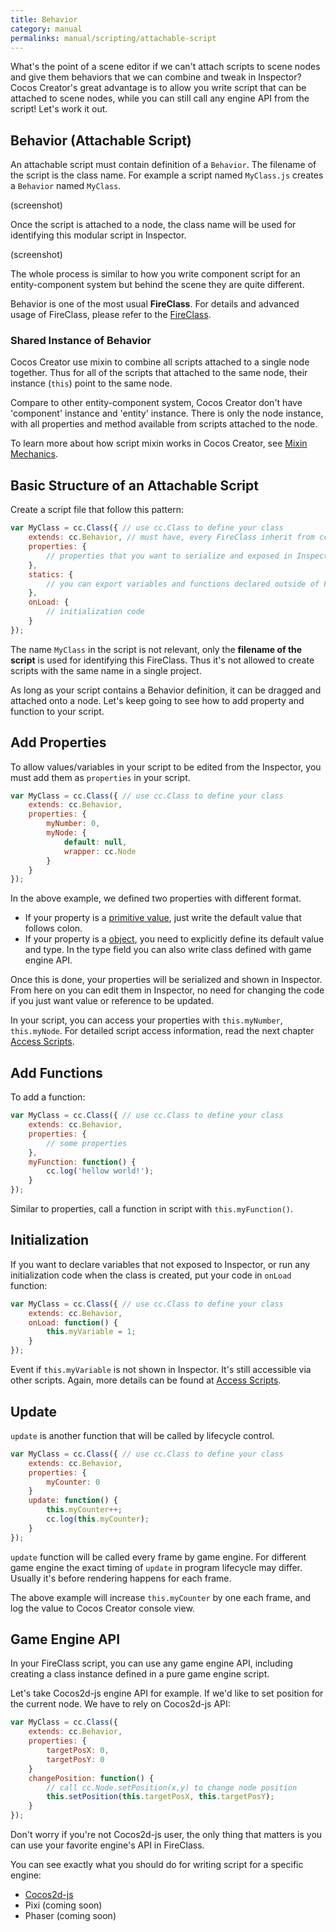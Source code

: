 ```yaml
---
title: Behavior 
category: manual
permalinks: manual/scripting/attachable-script
---
```


What's the point of a scene editor if we can't attach scripts to scene nodes and give them behaviors that we can combine and tweak in Inspector? Cocos Creator's great advantage is to allow you write script that can be attached to scene nodes, while you can still call any engine API from the script! Let's work it out.

## Behavior (Attachable Script)

An attachable script must contain definition of a `Behavior`. The filename of the script is the class name. For example a script named `MyClass.js` creates a `Behavior` named `MyClass`.

(screenshot)

Once the script is attached to a node, the class name will be used for identifying this modular script in Inspector.

(screenshot)

The whole process is similar to how you write component script for an entity-component system but behind the scene they are quite different.

Behavior is one of the most usual **FireClass**. For details and advanced usage of FireClass, please refer to the [FireClass](/manual/scripting/class).

### Shared Instance of Behavior

Cocos Creator use mixin to combine all scripts attached to a single node together. Thus for all of the scripts that attached to the same node, their instance (`this`) point to the same node.

Compare to other entity-component system, Cocos Creator don't have 'component' instance and 'entity' instance. There is only the node instance, with all properties and method available from scripts attached to the node.

To learn more about how script mixin works in Cocos Creator, see [Mixin Mechanics](mixin-mechanic.md).

## Basic Structure of an Attachable Script

Create a script file that follow this pattern:

```js
var MyClass = cc.Class({ // use cc.Class to define your class
    extends: cc.Behavior, // must have, every FireClass inherit from cc.Behavior
    properties: {
        // properties that you want to serialize and exposed in Inspector
    },
    statics: {
        // you can export variables and functions declared outside of FireClass prototype object in this script
    },
    onLoad: {
        // initialization code
    }
});
```

The name `MyClass` in the script is not relevant, only the **filename of the script** is used for identifying this FireClass. Thus it's not allowed to create scripts with the same name in a single project.

As long as your script contains a Behavior definition, it can be dragged and attached onto a node. Let's keep going to see how to add property and function to your script.

## Add Properties

To allow values/variables in your script to be edited from the Inspector, you must add them as `properties` in your script.

```js
var MyClass = cc.Class({ // use cc.Class to define your class
    extends: cc.Behavior,
    properties: {
        myNumber: 0,
        myNode: {
            default: null,
            wrapper: cc.Node
        }
    }
});
```

In the above example, we defined two properties with different format.

- If your property is a [primitive value](https://developer.mozilla.org/en-US/docs/Web/JavaScript/Data_structures#Primitive_values), just write the default value that follows colon.
- If your property is a [object](https://developer.mozilla.org/en-US/docs/Web/JavaScript/Data_structures#Objects), you need to explicitly define its default value and type. In the type field you can also write class defined with game engine API.

Once this is done, your properties will be serialized and shown in Inspector. From here on you can edit them in Inspector, no need for changing the code if you just want value or reference to be updated.

In your script, you can access your properties with `this.myNumber`, `this.myNode`. For detailed script access information, read the next chapter [Access Scripts]().

## Add Functions

To add a function:

```js
var MyClass = cc.Class({ // use cc.Class to define your class
    extends: cc.Behavior,
    properties: {
        // some properties
    },
    myFunction: function() {
        cc.log('hellow world!');
    }
});
```

Similar to properties, call a function in script with `this.myFunction()`.

## Initialization

If you want to declare variables that not exposed to Inspector, or run any initialization code when the class is created, put your code in `onLoad` function:

```js
var MyClass = cc.Class({ // use cc.Class to define your class
    extends: cc.Behavior,
    onLoad: function() {
        this.myVariable = 1;
    }
});
```

Event if `this.myVariable` is not shown in Inspector. It's still accessible via other scripts. Again, more details can be found at [Access Scripts](access-script.md).

## Update

`update` is another function that will be called by lifecycle control.

```js
var MyClass = cc.Class({ // use cc.Class to define your class
    extends: cc.Behavior,
    properties: {
        myCounter: 0
    }
    update: function() {
        this.myCounter++;
        cc.log(this.myCounter);
    }
});
```

`update` function will be called every frame by game engine. For different game engine the exact timing of `update` in program lifecycle may differ. Usually it's before rendering happens for each frame.

The above example will increase `this.myCounter` by one each frame, and log the value to Cocos Creator console view.

## Game Engine API

In your FireClass script, you can use any game engine API, including creating a class instance defined in a pure game engine script.

Let's take Cocos2d-js engine API for example. If we'd like to set position for the current node. We have to rely on Cocos2d-js API:
```js
var MyClass = cc.Class({
    extends: cc.Behavior,
    properties: {
        targetPosX: 0,
        targetPosY: 0
    }
    changePosition: function() {
        // call cc.Node.setPosition(x,y) to change node position
        this.setPosition(this.targetPosX, this.targetPosY);
    }
});
```

Don't worry if you're not Cocos2d-js user, the only thing that matters is you can use your favorite engine's API in FireClass.

You can see exactly what you should do for writing script for a specific engine:

- [Cocos2d-js](runtimes/cocos2d-js.md)
- Pixi (coming soon)
- Phaser (coming soon)
